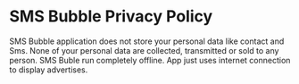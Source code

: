 # SMS Bubble Privacy Policy

SMS Bubble application does not store your personal data like contact and Sms.
None of your personal data are collected, transmitted or sold to any person.
SMS Buble run completely offline. App just uses internet connection to display advertises.
